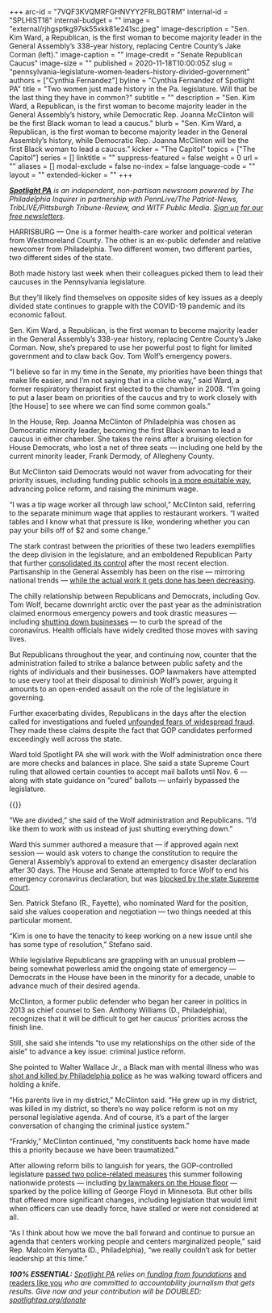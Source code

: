 +++
arc-id = "7VQF3KVQMRFGHNVYY2FRLBGTRM"
internal-id = "SPLHIST18"
internal-budget = ""
image = "external/rjhgsptkg97sk55xkk81e241sc.jpeg"
image-description = "Sen. Kim Ward, a Republican, is the first woman to become majority leader in the General Assembly’s 338-year history, replacing Centre County’s Jake Corman (left)."
image-caption = ""
image-credit = "Senate Republican Caucus"
image-size = ""
published = 2020-11-18T10:00:05Z
slug = "pennsylvania-legislature-women-leaders-history-divided-government"
authors = ["Cynthia Fernandez"]
byline = "Cynthia Fernandez of Spotlight PA"
title = "Two women just made history in the Pa. legislature. Will that be the last thing they have in common?"
subtitle = ""
description = "Sen. Kim Ward, a Republican, is the first woman to become majority leader in the General Assembly’s history, while Democratic Rep. Joanna McClinton will be the first Black woman to lead a caucus."
blurb = "Sen. Kim Ward, a Republican, is the first woman to become majority leader in the General Assembly’s history, while Democratic Rep. Joanna McClinton will be the first Black woman to lead a caucus."
kicker = "The Capitol"
topics = ["The Capitol"]
series = []
linktitle = ""
suppress-featured = false
weight = 0
url = ""
aliases = []
modal-exclude = false
no-index = false
language-code = ""
layout = ""
extended-kicker = ""
+++

<a href="https://www.spotlightpa.org/"><i><b>Spotlight PA</b></i></a><i> is an independent, non-partisan newsroom powered by The Philadelphia Inquirer in partnership with PennLive/The Patriot-News, TribLIVE/Pittsburgh Tribune-Review, and WITF Public Media. </i><a href="https://www.spotlightpa.org/newsletters"><i>Sign up for our free newsletters</i></a><i>.</i>

HARRISBURG — One is a former health-care worker and political veteran from Westmoreland County. The other is an ex-public defender and relative newcomer from Philadelphia. Two different women, two different parties, two different sides of the state.

Both made history last week when their colleagues picked them to lead their caucuses in the Pennsylvania legislature.

But they’ll likely find themselves on opposite sides of key issues as a deeply divided state continues to grapple with the COVID-19 pandemic and its economic fallout.

Sen. Kim Ward, a Republican, is the first woman to become majority leader in the General Assembly’s 338-year history, replacing Centre County’s Jake Corman. Now, she’s prepared to use her powerful post to fight for limited government and to claw back Gov. Tom Wolf’s emergency powers.

“I believe so far in my time in the Senate, my priorities have been things that make life easier, and I’m not saying that in a cliche way,” said Ward, a former respiratory therapist first elected to the chamber in 2008. “I’m going to put a laser beam on priorities of the caucus and try to work closely with [the House] to see where we can find some common goals.”

In the House, Rep. Joanna McClinton of Philadelphia was chosen as Democratic minority leader, becoming the first Black woman to lead a caucus in either chamber. She takes the reins after a bruising election for House Democrats, who lost a net of three seats — including one held by the current minority leader, Frank Dermody, of Allegheny County.

<script src="https://www.spotlightpa.org/embed.js" async></script><div data-spl-embed-version="1" data-spl-src="https://www.spotlightpa.org/embeds/newsletter/"></div>

But McClinton said Democrats would not waver from advocating for their priority issues, including funding public schools <a href="https://www.spotlightpa.org/news/2020/10/pa-public-school-funding-analysis-philadelphia-reading-lancaster/">in a more equitable way</a>, advancing police reform, and raising the minimum wage.

“I was a tip wage worker all through law school,” McClinton said, referring to the separate minimum wage that applies to restaurant workers. “I waited tables and I know what that pressure is like, wondering whether you can pay your bills off of $2 and some change.”

The stark contrast between the priorities of these two leaders exemplifies the deep division in the legislature, and an emboldened Republican Party that further <a href="https://www.spotlightpa.org/news/2020/11/pennsylvania-democrats-election-2020-down-ballot-losses-biden-trump/">consolidated its control</a> after the most recent election. Partisanship in the General Assembly has been on the rise — mirroring national trends — <a href="https://www.spotlightpa.org/news/2019/09/pa-state-legislators-among-the-highest-paid-in-us-but-theyre-doing-less-and-less-actual-lawmaking/">while the actual work it gets done has been decreasing</a>.

The chilly relationship between Republicans and Democrats, including Gov. Tom Wolf, became downright arctic over the past year as the administration claimed enormous emergency powers and took drastic measures — including <a href="https://www.spotlightpa.org/news/2020/03/pennsylvania-shutdown-lifesustaining-businesses-tom-wolf-shut-down/">shutting down businesses</a> — to curb the spread of the coronavirus. Health officials have widely credited those moves with saving lives.

But Republicans throughout the year, and continuing now, counter that the administration failed to strike a balance between public safety and the rights of individuals and their businesses. GOP lawmakers have attempted to use every tool at their disposal to diminish Wolf’s power, arguing it amounts to an open-ended assault on the role of the legislature in governing.

Further exacerbating divides, Republicans in the days after the election called for investigations and fueled <a href="https://www.spotlightpa.org/news/2020/11/pennsylvania-election-2020-republican-fraud-cured-late-ballots/">unfounded fears of widespread fraud</a>. They made these claims despite the fact that GOP candidates performed exceedingly well across the state.

Ward told Spotlight PA she will work with the Wolf administration once there are more checks and balances in place. She said a state Supreme Court ruling that allowed certain counties to accept mail ballots until Nov. 6 — along with state guidance on “cured” ballots — unfairly bypassed the legislature.

{{<picture src="external/h19p6chyfht4tynpgqzzsykqh4.jpeg" description="Joanna McClinton is a former public defender who began her career in politics in 2013 as chief counsel to Sen. Anthony Williams (D., Philadelphia)." caption="Joanna McClinton is a former public defender who began her career in politics in 2013 as chief counsel to Sen. Anthony Williams (D., Philadelphia)." credit="JOSE F. MORENO / Philadelphia Inquirer">}} 

“We are divided,” she said of the Wolf administration and Republicans. “I’d like them to work with us instead of just shutting everything down.”

Ward this summer authored a measure that — if approved again next session — would ask voters to change the constitution to require the General Assembly’s approval to extend an emergency disaster declaration after 30 days. The House and Senate attempted to force Wolf to end his emergency coronavirus declaration, but was <a href="https://www.spotlightpa.org/news/2020/07/pennsylvania-coronavirus-disaster-declaration-supreme-court-ruling/">blocked by the state Supreme Court</a>.

Sen. Patrick Stefano (R., Fayette), who nominated Ward for the position, said she values cooperation and negotiation — two things needed at this particular moment.

“Kim is one to have the tenacity to keep working on a new issue until she has some type of resolution,” Stefano said.

While legislative Republicans are grappling with an unusual problem — being somewhat powerless amid the ongoing state of emergency — Democrats in the House have been in the minority for a decade, unable to advance much of their desired agenda.

McClinton, a former public defender who began her career in politics in 2013 as chief counsel to Sen. Anthony Williams (D., Philadelphia), recognizes that it will be difficult to get her caucus' priorities across the finish line.

Still, she said she intends “to use my relationships on the other side of the aisle” to advance a key issue: criminal justice reform.

She pointed to Walter Wallace Jr., a Black man with mental illness who was <a href="https://fusion.inquirer.com/news/walter-wallace-funeral-philadelphia-police-shooting-20201107.html">shot and killed by Philadelphia police</a> as he was walking toward officers and holding a knife.

“His parents live in my district,” McClinton said. “He grew up in my district, was killed in my district, so there’s no way police reform is not on my personal legislative agenda. And of course, it’s a part of the larger conversation of changing the criminal justice system.”

<script src="https://www.spotlightpa.org/embed.js" async></script><div data-spl-embed-version="1" data-spl-src="https://www.spotlightpa.org/embeds/donate/?teaser_text=Spotlight%20PA%20provides%20essential%2C%20public-service%20journalism%20thanks%20to%20its%20dedicated%20and%20passionate%20members.%20%3Cb%3EJoin%20today%20and%20we'll%20DOUBLE%20your%20gift.%3C%2Fb%3E&cta_text=YES%2C%20DOUBLE%20MY%20GIFT&eyebrow_text=BECOME%20A%20MEMBER"></div>

“Frankly,” McClinton continued, “my constituents back home have made this a priority because we have been traumatized.”

After allowing reform bills to languish for years, the GOP-controlled legislature <a href="https://www.spotlightpa.org/news/2020/07/police-reform-pennsylvania-legislature-george-floyd-antwon-rose/">passed two police-related measures</a> this summer following nationwide protests — including <a href="https://www.spotlightpa.org/news/2020/06/pennsylvania-george-floyd-protests-democrats-block-house-demand-action/">by lawmakers on the House floor</a> — sparked by the police killing of George Floyd in Minnesota. But other bills that offered more significant changes, including legislation that would limit when officers can use deadly force, have stalled or were not considered at all.

“As I think about how we move the ball forward and continue to pursue an agenda that centers working people and centers marginalized people,” said Rep. Malcolm Kenyatta (D., Philadelphia), “we really couldn’t ask for better leadership at this time.”

<i><b>100% ESSENTIAL:</b></i><i> </i><a href="https://www.spotlightpa.org/"><i>Spotlight PA</i></a><i> relies on</i><a href="https://www.spotlightpa.org/support"><i> funding from foundations</i></a><i> </i><a href="https://www.spotlightpa.org/support">and readers like you</a><i> who are committed to accountability journalism that gets results. Give now and your contribution will be DOUBLED: </i><a href="https://www.spotlightpa.org/donate"><i>spotlightpa.org/donate</i></a>
